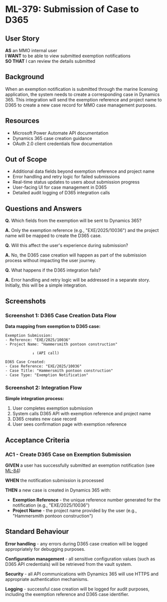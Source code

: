 # ML-379: Submission of Case to D365

## User Story

**AS** an MMO internal user  
**I WANT** to be able to view submitted exemption notifications  
**SO THAT** I can review the details submitted

## Background

When an exemption notification is submitted through the marine licensing application, the system needs to create a corresponding case in Dynamics 365. This integration will send the exemption reference and project name to D365 to create a new case record for MMO case management purposes.

## Resources

- Microsoft Power Automate API documentation
- Dynamics 365 case creation guidance
- OAuth 2.0 client credentials flow documentation

## Out of Scope

- Additional data fields beyond exemption reference and project name
- Error handling and retry logic for failed submissions
- Real-time status updates to users about submission progress
- User-facing UI for case management in D365
- Detailed audit logging of D365 integration calls

## Questions and Answers

**Q.** Which fields from the exemption will be sent to Dynamics 365?

**A.** Only the exemption reference (e.g., "EXE/2025/10036") and the project name will be mapped to create the D365 case.

**Q.** Will this affect the user's experience during submission?

**A.** No, the D365 case creation will happen as part of the submission process without impacting the user journey.

**Q.** What happens if the D365 integration fails?

**A.** Error handling and retry logic will be addressed in a separate story. Initially, this will be a simple integration.

## Screenshots

### Screenshot 1: D365 Case Creation Data Flow

**Data mapping from exemption to D365 case:**

```
Exemption Submission:
- Reference: "EXE/2025/10036"
- Project Name: "Hammersmith pontoon construction"

            ↓ (API call)

D365 Case Created:
- Case Reference: "EXE/2025/10036"
- Case Title: "Hammersmith pontoon construction"
- Case Type: "Exemption Notification"
```

### Screenshot 2: Integration Flow

**Simple integration process:**

1. User completes exemption submission
2. System calls D365 API with exemption reference and project name
3. D365 creates new case record
4. User sees confirmation page with exemption reference

## Acceptance Criteria

### AC1 - Create D365 Case on Exemption Submission

**GIVEN** a user has successfully submitted an exemption notification (see [ML-84](https://eaflood.atlassian.net/browse/ML-84))

**WHEN** the notification submission is processed

**THEN** a new case is created in Dynamics 365 with:

- **Exemption Reference** - the unique reference number generated for the notification (e.g., "EXE/2025/10036")
- **Project Name** - the project name provided by the user (e.g., "Hammersmith pontoon construction")

## Standard Behaviour

**Error handling** - any errors during D365 case creation will be logged appropriately for debugging purposes.

**Configuration management** - all sensitive configuration values (such as D365 API credentials) will be retrieved from the vault system.

**Security** - all API communications with Dynamics 365 will use HTTPS and appropriate authentication mechanisms.

**Logging** - successful case creation will be logged for audit purposes, including the exemption reference and D365 case identifier.
